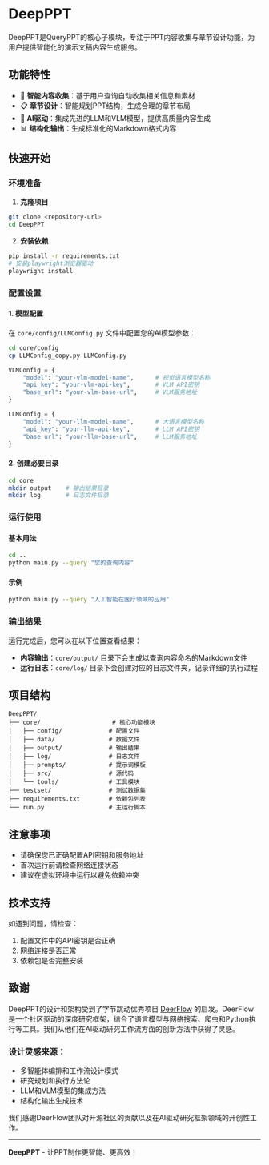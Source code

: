 # DeepPPT

DeepPPT是QueryPPT的核心子模块，专注于PPT内容收集与章节设计功能，为用户提供智能化的演示文稿内容生成服务。

## 功能特性

- 🎯 **智能内容收集**：基于用户查询自动收集相关信息和素材
- 📋 **章节设计**：智能规划PPT结构，生成合理的章节布局
- 🤖 **AI驱动**：集成先进的LLM和VLM模型，提供高质量内容生成
- 📊 **结构化输出**：生成标准化的Markdown格式内容

## 快速开始

### 环境准备

1. **克隆项目**
```bash
git clone <repository-url>
cd DeepPPT
```

2. **安装依赖**
```bash
pip install -r requirements.txt
# 安装playwright浏览器驱动
playwright install
```

### 配置设置

#### 1. 模型配置
在 `core/config/LLMConfig.py` 文件中配置您的AI模型参数：


```bash
cd core/config
cp LLMConfig_copy.py LLMConfig.py
```

```python
VLMConfig = {
    "model": "your-vlm-model-name",      # 视觉语言模型名称
    "api_key": "your-vlm-api-key",       # VLM API密钥
    "base_url": "your-vlm-base-url",     # VLM服务地址
}

LLMConfig = {
    "model": "your-llm-model-name",      # 大语言模型名称
    "api_key": "your-llm-api-key",       # LLM API密钥
    "base_url": "your-llm-base-url",     # LLM服务地址
}
```

#### 2. 创建必要目录
```bash
cd core
mkdir output    # 输出结果目录
mkdir log       # 日志文件目录
```

### 运行使用

#### 基本用法
```bash
cd ..
python main.py --query "您的查询内容"
```

#### 示例
```bash
python main.py --query "人工智能在医疗领域的应用"
```

### 输出结果

运行完成后，您可以在以下位置查看结果：

- **内容输出**：`core/output/` 目录下会生成以查询内容命名的Markdown文件
- **运行日志**：`core/log/` 目录下会创建对应的日志文件夹，记录详细的执行过程

## 项目结构

```
DeepPPT/
├── core/                    # 核心功能模块
│   ├── config/             # 配置文件
│   ├── data/               # 数据文件
│   ├── output/             # 输出结果
│   ├── log/                # 日志文件
│   ├── prompts/            # 提示词模板
│   ├── src/                # 源代码
│   └── tools/              # 工具模块
├── testset/                # 测试数据集
├── requirements.txt        # 依赖包列表
└── run.py                  # 主运行脚本
```

## 注意事项

- 请确保您已正确配置API密钥和服务地址
- 首次运行前请检查网络连接状态
- 建议在虚拟环境中运行以避免依赖冲突

## 技术支持

如遇到问题，请检查：
1. 配置文件中的API密钥是否正确
2. 网络连接是否正常
3. 依赖包是否完整安装

## 致谢

DeepPPT的设计和架构受到了字节跳动优秀项目 [DeerFlow](https://github.com/bytedance/deer-flow) 的启发。DeerFlow是一个社区驱动的深度研究框架，结合了语言模型与网络搜索、爬虫和Python执行等工具。我们从他们在AI驱动研究工作流方面的创新方法中获得了灵感。

### 设计灵感来源：
- 多智能体编排和工作流设计模式
- 研究规划和执行方法论
- LLM和VLM模型的集成方法
- 结构化输出生成技术

我们感谢DeerFlow团队对开源社区的贡献以及在AI驱动研究框架领域的开创性工作。

---

**DeepPPT** - 让PPT制作更智能、更高效！